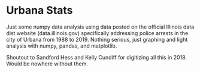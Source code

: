 # Urbana Stats

Just some numpy data analysis using data posted on the official Illinois data dist website (data.illinois.gov) specifically addressing police arrests in the city of Urbana from 1988 to 2019. Nothing serious, just graphing and light analysis with numpy, pandas, and matplotlib.

Shoutout to Sandford Hess and Kelly Cundiff for digitizing all this in 2018. Would be nowhere without them.
